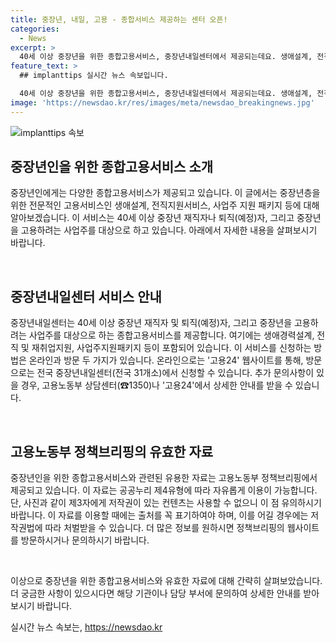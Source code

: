 ```yaml
---
title: 중장년, 내일, 고용 - 종합서비스 제공하는 센터 오픈!
categories:
  - News
excerpt: >
  40세 이상 중장년을 위한 종합고용서비스, 중장년내일센터에서 제공되는데요. 생애설계, 전직지원, 사업주를 위한 패키지 등이 포함돼 있어요. 온라인 및 방문 신청 가능하며, 고용노동부 상담센터나 고용24에서 문의할 수 있습니다. 중장년 재직자, 퇴직(예정)자 및 사업주들이 대상이에요.
feature_text: >
  ## implanttips 실시간 뉴스 속보입니다.

  40세 이상 중장년을 위한 종합고용서비스, 중장년내일센터에서 제공되는데요. 생애설계, 전직지원, 사업주를 위한 패키지 등이 포함돼 있어요. 온라인 및 방문 신청 가능하며, 고용노동부 상담센터나 고용24에서 문의할 수 있습니다. 중장년 재직자, 퇴직(예정)자 및 사업주들이 대상이에요.
image: 'https://newsdao.kr/res/images/meta/newsdao_breakingnews.jpg'
---
```


<p><img src="https://newsdao.kr/res/images/meta/newsdao_breakingnews.jpg" alt="implanttips 속보" /></p>

<h2>중장년인을 위한 종합고용서비스 소개</h2>

<p data-ke-size="size16"></p>

<p>중장년인에게는 다양한 종합고용서비스가 제공되고 있습니다. 이 글에서는 중장년층을 위한 전문적인 고용서비스인 생애설계, 전직지원서비스, 사업주 지원 패키지 등에 대해 알아보겠습니다. 이 서비스는 40세 이상 중장년 재직자나 퇴직(예정)자, 그리고 중장년을 고용하려는 사업주를 대상으로 하고 있습니다. 아래에서 자세한 내용을 살펴보시기 바랍니다.</p>

<p data-ke-size="size16">&nbsp;</p>

<h2 data-ke-size="size26">중장년내일센터 서비스 안내</h2>

<p>중장년내일센터는 40세 이상 중장년 재직자 및 퇴직(예정)자, 그리고 중장년을 고용하려는 사업주를 대상으로 하는 종합고용서비스를 제공합니다. 여기에는 생애경력설계, 전직 및 재취업지원, 사업주지원패키지 등이 포함되어 있습니다. 이 서비스를 신청하는 방법은 온라인과 방문 두 가지가 있습니다. 온라인으로는 '고용24' 웹사이트를 통해, 방문으로는 전국 중장년내일센터(전국 31개소)에서 신청할 수 있습니다. 추가 문의사항이 있을 경우, 고용노동부 상담센터(☎1350)나 '고용24'에서 상세한 안내를 받을 수 있습니다.</p>

<p data-ke-size="size16">&nbsp;</p>

<h2 data-ke-size="size26">고용노동부 정책브리핑의 유효한 자료</h2>

<p>중장년인을 위한 종합고용서비스와 관련된 유용한 자료는 고용노동부 정책브리핑에서 제공되고 있습니다. 이 자료는 공공누리 제4유형에 따라 자유롭게 이용이 가능합니다. 단, 사진과 같이 제3자에게 저작권이 있는 컨텐츠는 사용할 수 없으니 이 점 유의하시기 바랍니다. 이 자료를 이용할 때에는 출처를 꼭 표기하여야 하며, 이를 어길 경우에는 저작권법에 따라 처벌받을 수 있습니다. 더 많은 정보를 원하시면 정책브리핑의 웹사이트를 방문하시거나 문의하시기 바랍니다.</p>

<p data-ke-size="size16">&nbsp;</p>

<p>이상으로 중장년을 위한 종합고용서비스와 유효한 자료에 대해 간략히 살펴보았습니다. 더 궁금한 사항이 있으시다면 해당 기관이나 담당 부서에 문의하여 상세한 안내를 받아보시기 바랍니다.</p>
실시간 뉴스 속보는, <a href="https://newsdao.kr" rel="dofollow">https://newsdao.kr</a>


